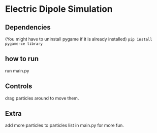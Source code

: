 # Electric Dipole Simulation

## Dependencies
(You might have to uninstall pygame if it is already installed)
```pip install pygame-ce library```

## how to run
run main.py

## Controls
drag particles around to move them.

## Extra
add more particles to particles list in main.py for more fun.
